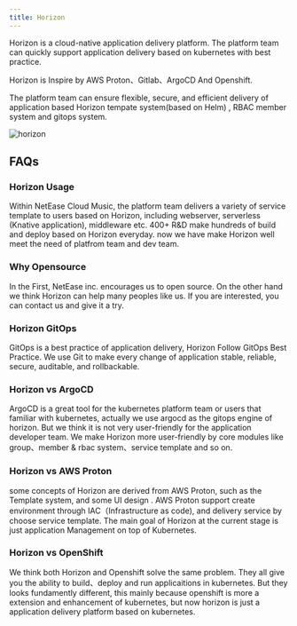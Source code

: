 ```yaml
---
title: Horizon
---
```


Horizon is a  cloud-native application delivery platform.  The platform team can quickly support  application delivery based on kubernetes with best practice.

Horizon is Inspire by AWS Proton、Gitlab、ArgoCD And Openshift.

The platform team can ensure flexible, secure, and efficient  delivery of application based Horizon tempate system(based on Helm) , RBAC member system and gitops system.

![horizon](/img/template.png)

## FAQs

### Horizon Usage

Within NetEase Cloud Music, the platform team delivers a variety of service template to users based on Horizon, including webserver,  serverless (Knative application), middleware etc. 400+  R&D make hundreds of build and deploy based on Horizon everyday.  now we have make Horizon well meet the need of platfrom team and dev team.

### Why Opensource

In the First, NetEase inc. encourages  us to  open source. On the other hand we think Horizon can help many peoples like us.  If you are interested, you can contact us and give it a try.

### Horizon GitOps

GitOps is a best practice of application delivery,  Horizon Follow GitOps Best Practice. We use Git to make  every change of application stable, reliable, secure, auditable, and rollbackable.

### Horizon vs ArgoCD

ArgoCD is a great tool  for the kubernetes platform team or users that familiar with kubernetes, actually  we use argocd as the gitops engine of horizon. But we think it is not very user-friendly for the application developer team. We make Horizon more user-friendly  by  core modules like group、member & rbac system、service template and so on.

### Horizon vs AWS Proton

some concepts of Horizon are derived from AWS Proton, such as the Template system, and some UI design . AWS Proton support create  environment through IAC（Infrastructure as code), and  delivery  service by choose service template. The main goal of Horizon at the current stage is just application Management on top of Kubernetes.

### Horizon vs OpenShift

We think both Horizon and  Openshift  solve the same problem. They all give you the ability to build、deploy and run applicaitions in kubernetes.  But they looks  fundamently  different, this mainly because openshift is more a extension and enhancement of kubernetes, but now horizon is just a  application  delivery platform based on kubernetes.
